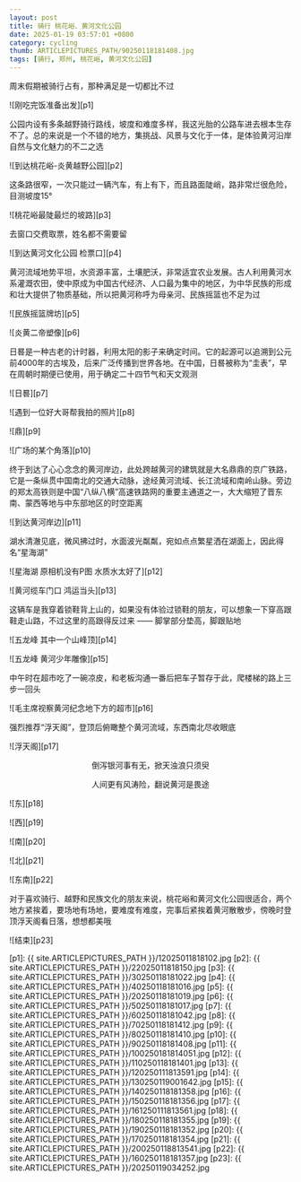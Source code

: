 ```yaml
---
layout: post
title: 骑行 桃花峪、黄河文化公园
date: 2025-01-19 03:57:01 +0800
category: cycling
thumb: ARTICLEPICTURES_PATH/90250118181408.jpg
tags: [骑行, 郑州, 桃花峪, 黄河文化公园]
---
```


周末假期被骑行占有，那种满足是一切都比不过

![刚吃完饭准备出发][p1]

公园内设有多条越野骑行路线，坡度和难度多样，我这光胎的公路车进去根本生存不了。总的来说是一个不错的地方，集挑战、风景与文化于一体，是体验黄河沿岸自然与文化魅力的不二之选

![到达桃花峪-炎黄越野公园][p2]

这条路很窄，一次只能过一辆汽车，有上有下，而且路面陡峭，路非常烂很危险，目测坡度15°

![桃花峪最陡最烂的坡路][p3]

去窗口交费取票，姓名都不需要留

![到达黄河文化公园 检票口][p4]

黄河流域地势平坦，水资源丰富，土壤肥沃，非常适宜农业发展。古人利用黄河水系灌溉农田，使中原成为中国古代经济、人口最为集中的地区，为中华民族的形成和壮大提供了物质基础，所以把黄河称呼为母亲河、民族摇篮也不足为过

![民族摇篮牌坊][p5]

![炎黄二帝塑像][p6]

日晷是一种古老的计时器，利用太阳的影子来确定时间。它的起源可以追溯到公元前4000年的古埃及，后来广泛传播到世界各地。在中国，日晷被称为“圭表”，早在周朝时期便已使用，用于确定二十四节气和天文观测

![日晷][p7]

![遇到一位好大哥帮我拍的照片][p8]

![鼎][p9]

![广场的某个角落][p10]

终于到达了心心念念的黄河岸边，此处跨越黄河的建筑就是大名鼎鼎的京广铁路，它是一条纵贯中国南北的交通大动脉，途经黄河流域、长江流域和南岭山脉。旁边的郑太高铁则是中国“八纵八横”高速铁路网的重要主通道之一，大大缩短了晋东南、蒙西等地与中东部地区的时空距离

![到达黄河岸边][p11]

湖水清澈见底，微风拂过时，水面波光粼粼，宛如点点繁星洒在湖面上，因此得名“星海湖”

![星海湖 原相机没有P图 水质水太好了][p12]

![黄河缆车门口 鸿运当头][p13]

这辆车是我穿着锁鞋背上山的，如果没有体验过锁鞋的朋友，可以想象一下穿高跟鞋走山路，不过这里的高跟得反过来 —— 脚掌部分垫高，脚跟贴地

![五龙峰 其中一个山峰顶][p14]

![五龙峰 黄河少年雕像][p15]

中午时在超市吃了一碗凉皮，和老板沟通一番后把车子暂存于此，爬楼梯的路上三步一回头

![毛主席视察黄河纪念地下方的超市][p16]

强烈推荐“浮天阁”，登顶后俯瞰整个黄河流域，东西南北尽收眼底

![浮天阁][p17]

<div style="text-align: center;">
    <P>倒泻银河事有无，掀天浊浪只须臾</P>
    <P>人间更有风涛险，翻说黄河是畏途</P>
</div>

![东][p18]

![西][p19]

![南][p20]

![北][p21]

![东南][p22]

对于喜欢骑行、越野和民族文化的朋友来说，桃花峪和黄河文化公园很适合，两个地方紧挨着，要场地有场地，要难度有难度，完事后紧挨着黄河散散步，傍晚时登顶浮天阁看日落，想想都美哦

![结束][p23]


[p1]: {{ site.ARTICLEPICTURES_PATH }}/12025011818102.jpg
[p2]: {{ site.ARTICLEPICTURES_PATH }}/22025011818150.jpg
[p3]: {{ site.ARTICLEPICTURES_PATH }}/30250118181022.jpg
[p4]: {{ site.ARTICLEPICTURES_PATH }}/40250118181016.jpg
[p5]: {{ site.ARTICLEPICTURES_PATH }}/20250118181019.jpg
[p6]: {{ site.ARTICLEPICTURES_PATH }}/50250118181017.jpg
[p7]: {{ site.ARTICLEPICTURES_PATH }}/60250118181042.jpg
[p8]: {{ site.ARTICLEPICTURES_PATH }}/70250118181412.jpg
[p9]: {{ site.ARTICLEPICTURES_PATH }}/80250118181410.jpg
[p10]: {{ site.ARTICLEPICTURES_PATH }}/90250118181408.jpg
[p11]: {{ site.ARTICLEPICTURES_PATH }}/100250181814051.jpg
[p12]: {{ site.ARTICLEPICTURES_PATH }}/110250118181401.jpg
[p13]: {{ site.ARTICLEPICTURES_PATH }}/120250111813591.jpg
[p14]: {{ site.ARTICLEPICTURES_PATH }}/130250119001642.jpg
[p15]: {{ site.ARTICLEPICTURES_PATH }}/140250118181358.jpg
[p16]: {{ site.ARTICLEPICTURES_PATH }}/150250118181356.jpg
[p17]: {{ site.ARTICLEPICTURES_PATH }}/161250111813561.jpg
[p18]: {{ site.ARTICLEPICTURES_PATH }}/180250118181355.jpg
[p19]: {{ site.ARTICLEPICTURES_PATH }}/190250118181352.jpg
[p20]: {{ site.ARTICLEPICTURES_PATH }}/170250118181354.jpg
[p21]: {{ site.ARTICLEPICTURES_PATH }}/200250118813541.jpg
[p22]: {{ site.ARTICLEPICTURES_PATH }}/160250118181357.jpg
[p23]: {{ site.ARTICLEPICTURES_PATH }}/20250119034252.jpg